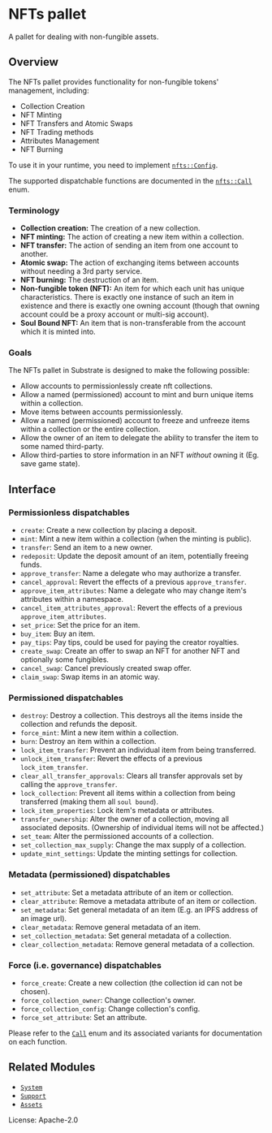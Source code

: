 # NFTs pallet

A pallet for dealing with non-fungible assets.

## Overview

The NFTs pallet provides functionality for non-fungible tokens' management, including:

- Collection Creation
- NFT Minting
- NFT Transfers and Atomic Swaps
- NFT Trading methods
- Attributes Management
- NFT Burning

To use it in your runtime, you need to implement [`nfts::Config`](https://paritytech.github.io/substrate/master/pallet_nfts/pallet/trait.Config.html).

The supported dispatchable functions are documented in the [`nfts::Call`](https://paritytech.github.io/substrate/master/pallet_nfts/pallet/enum.Call.html) enum.

### Terminology

- **Collection creation:** The creation of a new collection.
- **NFT minting:** The action of creating a new item within a collection.
- **NFT transfer:** The action of sending an item from one account to another.
- **Atomic swap:** The action of exchanging items between accounts without needing a 3rd party service.
- **NFT burning:** The destruction of an item.
- **Non-fungible token (NFT):** An item for which each unit has unique characteristics. There is exactly
  one instance of such an item in existence and there is exactly one owning account (though that owning account could be a proxy account or multi-sig account).
- **Soul Bound NFT:** An item that is non-transferable from the account which it is minted into.

### Goals

The NFTs pallet in Substrate is designed to make the following possible:

- Allow accounts to permissionlessly create nft collections.
- Allow a named (permissioned) account to mint and burn unique items within a collection.
- Move items between accounts permissionlessly.
- Allow a named (permissioned) account to freeze and unfreeze items within a
  collection or the entire collection.
- Allow the owner of an item to delegate the ability to transfer the item to some
  named third-party.
- Allow third-parties to store information in an NFT _without_ owning it (Eg. save game state).

## Interface

### Permissionless dispatchables

- `create`: Create a new collection by placing a deposit.
- `mint`: Mint a new item within a collection (when the minting is public).
- `transfer`: Send an item to a new owner.
- `redeposit`: Update the deposit amount of an item, potentially freeing funds.
- `approve_transfer`: Name a delegate who may authorize a transfer.
- `cancel_approval`: Revert the effects of a previous `approve_transfer`.
- `approve_item_attributes`: Name a delegate who may change item's attributes within a namespace.
- `cancel_item_attributes_approval`: Revert the effects of a previous `approve_item_attributes`.
- `set_price`: Set the price for an item.
- `buy_item`: Buy an item.
- `pay_tips`: Pay tips, could be used for paying the creator royalties.
- `create_swap`: Create an offer to swap an NFT for another NFT and optionally some fungibles.
- `cancel_swap`: Cancel previously created swap offer.
- `claim_swap`: Swap items in an atomic way.

### Permissioned dispatchables

- `destroy`: Destroy a collection. This destroys all the items inside the collection and refunds the deposit.
- `force_mint`: Mint a new item within a collection.
- `burn`: Destroy an item within a collection.
- `lock_item_transfer`: Prevent an individual item from being transferred.
- `unlock_item_transfer`: Revert the effects of a previous `lock_item_transfer`.
- `clear_all_transfer_approvals`: Clears all transfer approvals set by calling the `approve_transfer`.
- `lock_collection`: Prevent all items within a collection from being transferred (making them all `soul bound`).
- `lock_item_properties`: Lock item's metadata or attributes.
- `transfer_ownership`: Alter the owner of a collection, moving all associated deposits. (Ownership of individual items will not be affected.)
- `set_team`: Alter the permissioned accounts of a collection.
- `set_collection_max_supply`: Change the max supply of a collection.
- `update_mint_settings`: Update the minting settings for collection.

### Metadata (permissioned) dispatchables

- `set_attribute`: Set a metadata attribute of an item or collection.
- `clear_attribute`: Remove a metadata attribute of an item or collection.
- `set_metadata`: Set general metadata of an item (E.g. an IPFS address of an image url).
- `clear_metadata`: Remove general metadata of an item.
- `set_collection_metadata`: Set general metadata of a collection.
- `clear_collection_metadata`: Remove general metadata of a collection.

### Force (i.e. governance) dispatchables

- `force_create`: Create a new collection (the collection id can not be chosen).
- `force_collection_owner`: Change collection's owner.
- `force_collection_config`: Change collection's config.
- `force_set_attribute`: Set an attribute.

Please refer to the [`Call`](https://paritytech.github.io/substrate/master/pallet_nfts/pallet/enum.Call.html) enum
and its associated variants for documentation on each function.

## Related Modules

- [`System`](https://docs.rs/frame-system/latest/frame_system/)
- [`Support`](https://docs.rs/frame-support/latest/frame_support/)
- [`Assets`](https://docs.rs/pallet-assets/latest/pallet_assets/)

License: Apache-2.0
